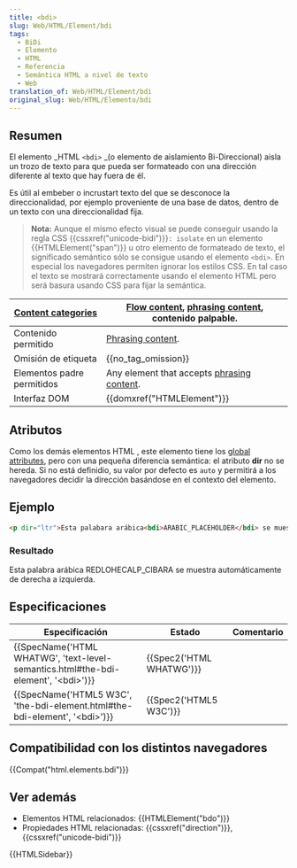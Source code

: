```yaml
---
title: <bdi>
slug: Web/HTML/Element/bdi
tags:
  - BiDi
  - Elemento
  - HTML
  - Referencia
  - Semántica HTML a nivel de texto
  - Web
translation_of: Web/HTML/Element/bdi
original_slug: Web/HTML/Elemento/bdi
---
```

## Resumen

El elemento _HTML `<bdi>` _(o elemento de aislamiento Bi-Direccional) aisla un trozo de texto para que pueda ser formateado con una dirección diferente al texto que hay fuera de él.

Es útil al embeber o incrustart texto del que se desconoce la direccionalidad, por ejemplo proveniente de una base de datos, dentro de un texto con una direccionalidad fija.

> **Nota:** Aunque el mismo efecto visual se puede conseguir usando la regla CSS {{cssxref("unicode-bidi")}}`: isolate` en un elemento {{HTMLElement("span")}} u otro elemento de formateado de texto, el significado semántico sólo se consigue usando el elemento `<bdi>`. En especial los navegadores permiten ignorar los estilos CSS. En tal caso el texto se mostrará correctamente usando el elemento HTML pero será basura usando CSS para fijar la semántica.

| [Content categories](/es/docs/HTML/Content_categories) | [Flow content](/es/docs/HTML/Content_categories#Flow_content), [phrasing content](/es/docs/HTML/Content_categories#Phrasing_content), contenido palpable. |
| -------------------------------------------------------------------------------- | ------------------------------------------------------------------------------------------------------------------------------------------------------------------------------------------------------------------------------------------- |
| Contenido permitido                                                              | [Phrasing content](/es/docs/HTML/Content_categories#Phrasing_content).                                                                                                                               |
| Omisión de etiqueta                                                              | {{no_tag_omission}}                                                                                                                                                                                                                    |
| Elementos padre permitidos                                                       | Any element that accepts [phrasing content](/es/docs/HTML/Content_categories#Phrasing_content).                                                                                                      |
| Interfaz DOM                                                                     | {{domxref("HTMLElement")}}                                                                                                                                                                                                        |

## Atributos

Como los demás elementos HTML , este elemento tiene los [global attributes](/es/docs/HTML/Global_attributes), pero con una pequeña diferencia semántica: el atributo **dir** no se hereda. Si no está definidio, su valor por defecto es `auto` y permitirá a los navegadores decidir la dirección basándose en el contexto del elemento.

## Ejemplo

```html
<p dir="ltr">Esta palabara arábica<bdi>ARABIC_PLACEHOLDER</bdi> se muestra automáticamente de derecha a izquierda.</p>
```

### Resultado

Esta palabra arábica REDLOHECALP_CIBARA se muestra automáticamente de derecha a izquierda.

## Especificaciones

| Especificación                                                                                                       | Estado                           | Comentario |
| -------------------------------------------------------------------------------------------------------------------- | -------------------------------- | ---------- |
| {{SpecName('HTML WHATWG', 'text-level-semantics.html#the-bdi-element', '&lt;bdi&gt;')}} | {{Spec2('HTML WHATWG')}} |            |
| {{SpecName('HTML5 W3C', 'the-bdi-element.html#the-bdi-element', '&lt;bdi&gt;')}}         | {{Spec2('HTML5 W3C')}}     |            |

## Compatibilidad con los distintos navegadores

{{Compat("html.elements.bdi")}}

## Ver además

- Elementos HTML relacionados: {{HTMLElement("bdo")}}
- Propiedades HTML relacionadas: {{cssxref("direction")}}, {{cssxref("unicode-bidi")}}

{{HTMLSidebar}}
